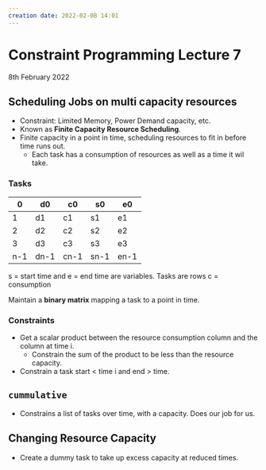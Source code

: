 ```yaml
---
creation date: 2022-02-08 14:01
---
```

#  Constraint Programming Lecture 7
8th February 2022

## Scheduling Jobs on  multi capacity resources
- Constraint: Limited Memory, Power Demand capacity, etc.
- Known as **Finite Capacity Resource Scheduling**.
- Finite capacity in a point in time, scheduling resources to fit in before time runs out.
	- Each task has a consumption of resources as well as a time it wil take.

### Tasks
0 | d0 | c0 | s0 | e0
--| -- | -- | -- | --
1 | d1 | c1 | s1 | e1
2 | d2 | c2 | s2 | e2
3 | d3 | c3 | s3 | e3
n-1 | dn-1 | cn-1 | sn-1 | en-1

s = start time and e = end time are variables.
Tasks are rows
c = consumption

Maintain a **binary matrix** mapping a task to a point in time.

### Constraints
- Get a scalar product between the resource consumption column and the column at time i.
	- Constrain the sum of the product to be less than the resource capacity.
- Constrain a task start < time i and end > time.

## `cummulative`
- Constrains a list of tasks over time, with a capacity. Does our job for us.

## Changing Resource Capacity
- Create a dummy task to take up excess capacity at reduced times.
